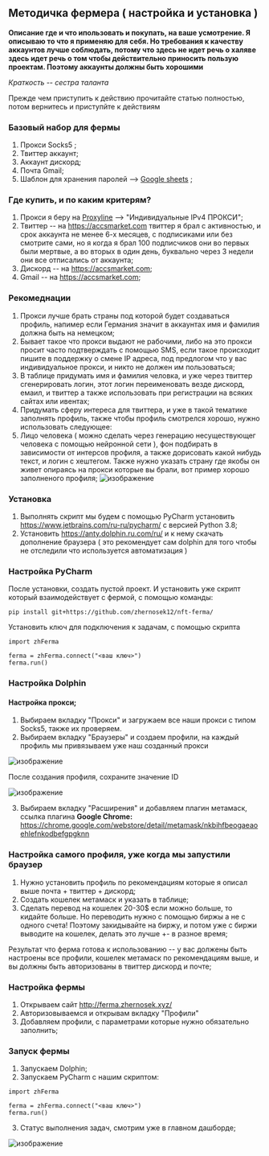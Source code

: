 ## Методичка фермера ( настройка и установка )

__Описание где и что ипользовать и покупать, на ваше усмотрение. Я описываю то что я применяю для себя. Но требования к качеству аккаунтов лучше соблюдать, потому что здесь не идет речь о халяве здесь идет речь о том чтобы действительно приносить пользую проектам. Поэтому аккаунты должны быть хорошими__

_Краткость -- сестра таланта_

Прежде чем приступить к действию прочитайте статью полностью, потом вернитесь и приступйте к действиям


### Базовый набор для фермы

1. Прокси Socks5 ;
2. Твиттер аккаунт;
3. Аккаунт дискорд;
4. Почта Gmail;
5. Шаблон для хранения паролей --> [Google sheets](https://docs.google.com/spreadsheets/d/1rk5FAp_mhQR3yznUDIcbqQ6YSRv9BBpuswguIe1S268/edit?usp=sharing) ;


### Где купить, и по каким критерям?

1. Прокси я беру на [Proxyline](https://proxyline.net/) --> "Индивидуальные IPv4 ПРОКСИ";
2. Твиттер -- на https://accsmarket.com твиттер я брал с активностью, и срок аккаунта не менее 6-х месяцев, с подписиками или без смотрите сами, но я когда я брал 100 подписчиков они во первых были мертвые, а во вторых в один день, буквально через 3 недели они все отписались от аккаунта;
3. Дискорд -- на https://accsmarket.com;
4. Gmail -- на https://accsmarket.com;


### Рекомеднации

1. Прокси лучше брать страны под которой будет создаваться профиль, напимер если Германия значит в аккаунтах имя и фамилия должна быть на немецком;
2. Бывает такое что прокси выдают не рабочими, либо на это прокси просит часто подтверждать с помощью SMS, если такое происходит пишите в поддержку о смене IP адреса, под предлогом что у вас индивидуальное прокси, и никто не должен им пользоваться;
3. В таблице придумать имя и фамилия человка, и уже через твиттер сгенерировать логин, этот логин переименовать везде дискорд, емаил, и твиттер а также использовать при регистрации на всяких сайтах или ивентах;
4. Придумать сферу интереса для твиттера, и уже в такой тематике заполнять профиль, также чтобы профиль смотрелся хорошо, нужно использовать следующее:
5. Лицо человека ( можно сделать через генерацию несуществующег человека с помощью нейронной сети ), фон подбирать в зависимости от интерсов профиля, а также дорисовать какой нибудь текст, и логин с хештегом. Также нужно указать страну где якобы он живет опираясь на прокси которые вы брали, вот пример хорошо заполненого профиля;
![изображение](https://user-images.githubusercontent.com/17593539/216698621-5d5fa209-5be9-4a5a-ae09-763949c1cb7e.png)


### Установка

1. Выполнять скрипт мы будем с помощью PyCharm установить https://www.jetbrains.com/ru-ru/pycharm/ с версией Python 3.8;
2. Установить https://anty.dolphin.ru.com/ru/ и к нему скачать дополнение браузера ( это рекомендует сам dolphin для того чтобы не отследили что используется автоматизация ) 


### Настройка PyCharm

После установки, создать пустой проект. И установить уже скрипт который взаимодействует с фермой, с помощью команды:
```
pip install git+https://github.com/zhernosek12/nft-ferma/
```
Установить ключ для подключения к задачам, с помощью скрипта
```
import zhFerma

ferma = zhFerma.connect("<ваш ключ>")
ferma.run()

```

### Настройка Dolphin

#### Настройка прокси;

1. Выбираем вкладку "Прокси" и загружаем все наши прокси с типом Socks5, также их проверяем.
2. Выбираем вкладку "Браузеры" и создаем профили, на каждый профиль мы привязываем уже наш созданный прокси

![изображение](https://user-images.githubusercontent.com/17593539/216833524-54c4bca3-04e9-49a9-b2a7-cc45f93026b1.png)

После создания профиля, сохраните значение ID

![изображение](https://user-images.githubusercontent.com/17593539/216833940-fc4102e2-f452-402d-9f0b-2088039e31d0.png)

3. Выбираем вкладку "Расширения" и добавляем плагин метамаск, ссылка плагина __Google Chrome:__ https://chrome.google.com/webstore/detail/metamask/nkbihfbeogaeaoehlefnkodbefgpgknn


### Настройка самого профиля, уже когда мы запустили браузер

1. Нужно установить профиль по рекомендациям которые я описал выше почта + твиттер + дискорд;
2. Создать кошелек метамаск и указать в таблице;
3. Сделать перевод на кошелек 20-30$ если можно больше, то кидайте больше. Но переводить нужно с помощью биржы а не с одного счета! Поэтому закидывайте на биржу, и потом уже с биржи выводите на кошелек, делать это лучше +- в разное время;

Результат что ферма готова к использованию -- у вас должены быть настроены все профили, кошелек метамаск по рекомендациям выше, и вы должны быть авторизованы в твиттер дискорд и почте;

### Настройка фермы

1. Открываем сайт http://ferma.zhernosek.xyz/
2. Авторизовываемся и открывам вкладку "Профили"
3. Добавляем профили, с параметрами которые нужно обязательно заполнить;

### Запуск фермы


1. Запускаем Dolphin;
2. Запускаем PyCharm с нашим скриптом:
```
import zhFerma

ferma = zhFerma.connect("<ваш ключ>")
ferma.run()

```
3. Статус выполнения задач, смотрим уже в главном дашборде;

![изображение](https://user-images.githubusercontent.com/17593539/216703846-a62b058b-2066-4052-8976-15c2a0903c95.png)

